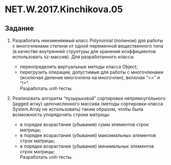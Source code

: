 # NET.W.2017.Kinchikova.05

## Задание

1.	Разработать неизменяемый класс Polynomial (полином) для работы с многочленами степени  от одной переменной вещественного типа (в качестве внутренней структуры для хранения коэффициентов использовать sz-массив). Для разработанного класса:

    *	переопределить виртуальные методы класса Object;
    * перегрузить операции, допустимые для работы с многочленами (исключая деление многочлена на многочлен), включая “==” и “!=”.  
    Разработать unit-тесты.
2. Реализовать алгоритм “пузырьковой” сортировки непрямоугольного (jagged array) целочисленного массива (методы сортировки класса System.Array не использовать) таким образом, чтобы была возможность упорядочить строки матрицы:   

    *	в порядке возрастания (убывания) сумм элементов строк матрицы;  
    *	в порядке возрастания (убывания) максимальных элементов строк матрицы;  
    *	в порядке возрастания (убывания) минимальных элементов строк матрицы;  
    Разработать unit-тесты.

